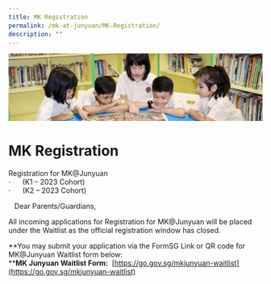 ```yaml
---
title: MK Registration
permalink: /mk-at-junyuan/MK-Registration/
description: ""
---
```

![](/images/banner.gif)


MK Registration
===============


Registration for MK@Junyuan <br>·      (K1 – 2023 Cohort) <br>
·      (K2 – 2023 Cohort)


  

   Dear Parents/Guardians,  

  

All incoming applications for Registration for MK@Junyuan will be placed under the Waitlist as the official registration window has closed.  
  

**You may submit your application via the FormSG Link or QR code for MK@Junyuan Waitlist form below:  
****MK Junyuan Waitlist Form:**  [https://go.gov.sg/mkjunyuan-waitlist](https://go.gov.sg/mkjunyuan-waitlist)